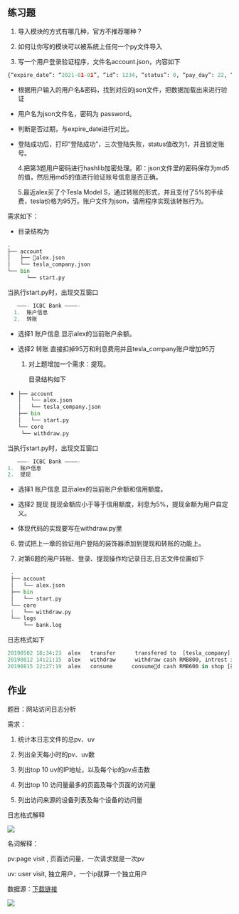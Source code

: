 ## 练习题

1. 导入模块的方式有哪几种，官方不推荐哪种？

2. 如何让你写的模块可以被系统上任何一个py文件导入

3. 写一个用户登录验证程序，文件名account.json，内容如下

```py
{“expire_date”: “2021-01-01”, “id”: 1234, “status”: 0, “pay_day”: 22, “password”: “abc”}
```

* 根据用户输入的用户名&密码，找到对应的json文件，把数据加载出来进行验证

* 用户名为json文件名，密码为 password。

* 判断是否过期，与expire\_date进行对比。

* 登陆成功后，打印“登陆成功”，三次登陆失败，status值改为1，并且锁定账号。

  4.把第3题用户密码进行hashlib加密处理。即：json文件里的密码保存为md5的值，然后用md5的值进行验证账号信息是否正确。

  5.最近alex买了个Tesla Model S，通过转账的形式，并且支付了5%的手续费，tesla价格为95万。账户文件为json，请用程序实现该转账行为。

需求如下：

* 目录结构为

```py
.
├── account
│   ├── alex.json
│   └── tesla_company.json
└── bin
      └── start.py
```

当执行start.py时，出现交互窗口

```py
   ———- ICBC Bank ————-
  1.  账户信息
  2.  转账
```

* 选择1 账户信息 显示alex的当前账户余额。

* 选择2 转账 直接扣掉95万和利息费用并且tesla\_company账户增加95万

  1. 对上题增加一个需求：提现。

     目录结构如下

* ```py
  ├── account
  │   └── alex.json
  │   └── tesla_company.json
  ├── bin
  │   └── start.py
  └── core
   └── withdraw.py
  ```

当执行start.py时，出现交互窗口

```py
   ———- ICBC Bank ————-
1.  账户信息
2.  提现
```

* 选择1 账户信息 显示alex的当前账户余额和信用额度。

* 选择2 提现 提现金额应小于等于信用额度，利息为5%，提现金额为用户自定义。

* 体现代码的实现要写在withdraw.py里

6. 尝试把上一章的验证用户登陆的装饰器添加到提现和转账的功能上。

7. 对第6题的用户转账、登录、提现操作均记录日志,日志文件位置如下

```py
 .
 ├── account
 │   └── alex.json
 ├── bin
 │   └── start.py
 └── core
 |   └── withdraw.py
 └── logs
     └── bank.log
```

日志格式如下

```py
20190502 18:34:23  alex   transfer      transfered to  [tesla_company]  with amount RMB950000, intrest is RMB47500.
20190812 14:21:15  alex   withdraw      withdraw cash RMB800, intrest is RMB40.
20190815 22:27:19  alex   consume      consumed cash RMB600 in shop [神仙岛洗浴中心], intrest is RMB0.
```

## 作业

题目：网站访问日志分析

需求：

1. 统计本日志文件的总pv、uv

2. 列出全天每小时的pv、uv数

3. 列出top 10 uv的IP地址，以及每个ip的pv点击数

4. 列出top 10 访问量最多的页面及每个页面的访问量

5. 列出访问来源的设备列表及每个设备的访问量

日志格式解释

![](https://book.apeland.cn/media/images/2019/04/16/image_VPk53q8.png)

名词解释：

pv:page visit , 页面访问量，一次请求就是一次pv

uv: user visit, 独立用户，一个ip就算一个独立用户

数据源：[下载链接](http://hcdn1.luffycity.com/data/course_related/72/courseware/课件.zip)

![](https://book.apeland.cn/media/images/2019/04/16/image_xKtqPfX.png)


